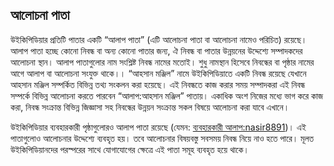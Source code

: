 ## আলোচনা পাতা 
উইকিপিডিয়ার প্রতিটি পাতার একটি “আলাপ পাতা” (এটি আলোচনা পাতা বা আলোচনা নামেও পরিচিত) রয়েছে। আলাপ পাতা হচ্ছে কোনো নিবন্ধ বা অন্য কোনো পাতার জন্য, ঐ নিবন্ধ বা পাতার উন্নয়নের উদ্দেশ্যে সম্পাদকদের আলোচনা স্থান। আলাপ পাতাগুলোর নাম সংশ্লিষ্ট নিবন্ধ নামের মতোই। শুধু নামস্থান হিসেবে নিবন্ধের বা পৃষ্ঠার নামের আগে আলাপ বা আলোচনা সংযুক্ত থাকে।।
“আহসান মঞ্জিল” নামে উইকিপিডিয়াতে একটি নিবন্ধ রয়েছে যেখানে আহসান মঞ্জিল সম্পর্কিত বিভিন্ন তথ্য সংকলন করা হয়েছে। এই নিবন্ধতে কাজ করার সময় সম্পাদকরা এই নিবন্ধ সম্পর্কে বিভিন্ন আলোচনা করতে পারবেন “আলাপ:আহসান মঞ্জিল” পাতায়। একাধিক অংশ নিজের মধ্যে ভাগ করে কাজ করা, নিবন্ধ সংক্রান্ত বিভিন্ন জিজ্ঞাসা সহ নিবন্ধের উন্নয়ন সংক্রান্ত সকল বিষয়ে আলোচনা করা যাবে এখানে। 

উইকিপিডিয়ার ব্যবহারকারী পৃষ্ঠাগুলোরও আলাপ পাতা রয়েছে (যেমন: [ব্যবহারকারী আলাপ:nasir8891](http://bn.wikipedia.org/wiki/%E0%A6%AC%E0%A7%8D%E0%A6%AF%E0%A6%AC%E0%A6%B9%E0%A6%BE%E0%A6%B0%E0%A6%95%E0%A6%BE%E0%A6%B0%E0%A7%80%20%E0%A6%86%E0%A6%B2%E0%A6%BE%E0%A6%AA:nasir8891))। এই পাতাগুলোও আলোচনার উদ্দেশ্যে ব্যবহৃত হয়। তবে আলোচনার বিষয়বস্তু সবসময় নিবন্ধ নিয়ে নাও হতে পারে। মূলত উইকিপিডিয়ানদের পরস্পরের সাথে যোগাযোগের ক্ষেত্রে এই পাতা সমূহ ব্যবহৃত হয়ে থাকে।

